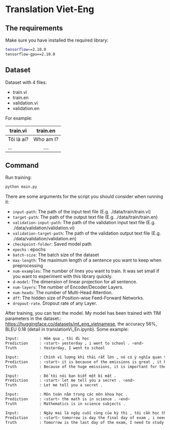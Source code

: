 # Translation Viet-Eng

## The requirements

Make sure you have installed the required library:

```bash
tensorflow==2.10.0
tensorflow-gpu==2.10.0
```
## Dataset
Dataset with 4 files:
- train.vi
- train.en
- validation.vi
- validation.en

For example: 

| train.vi   |   train.en      |
|----------|:-------------:|
| Tôi là ai?      |  Who am I?|
| ...              |    .... |

## Command

Run training:

```bash
python main.py
```
There are some arguments for the script you should consider when running it:

- `input-path`: The path of the input text file (E.g. ./data/train/train.vi)
- `target-path`: The path of the output text file (E.g. ./data/train/train.en)
- `validation-input-path`: The path of the validation input text file (E.g. ./data/validation/validation.vi)
- `validation-target-path`: The path of the validation output text file (E.g. ./data/validation/validation.en)
- `checkpoint-folder`: Saved model path
- `epochs` : epochs
- `batch-size`: The batch size of the dataset
- `max-length`: The maximum length of a sentence you want to keep when preprocessing
- `num-examples`: The number of lines you want to train. It was set small if you want to experiment with this library quickly.
- `d-model`: The dimension of linear projection for all sentence.
- `num-layers`: The number of Encoder/Decoder Layers. 
- `num-heads`: The number of Multi-Head Attention. 
- `dff`: The hidden size of Position-wise Feed-Forward Networks.
- `dropout-rate`. Dropout rate of any Layer. 

After training, you can test the model. My model has been trained with 11M parameters in the dataset.: https://huggingface.co/datasets/mt_eng_vietnamese, the accuracy 56%, BLEU 0.18 (detail in translationVi_En.ipynb). Some example:

```bash
Input:         : Hôm qua , tôi đi học
Prediction     : <start> yesterday , i went to school . <end> 
Truth          : Yesterday, I went to school
```
```bash
Input:         : Chính vì lượng khí thải rất lớn , nó có ý nghĩa quan trọng với hệ thống khí quyển .
Prediction     : <start> it is because of the emissions is great , it has a meaning to the atmosphere . <end> 
Truth          : Because of the huge emissions, it is important for the atmosphere.
```
```bash
Input:         : Để tôi nói bạn biết một bí mật .
Prediction     : <start> let me tell you a secret . <end> 
Truth          : Let me tell you a secret .
```
```bash
Input:         : Môn toán nằm trong các môn khoa học .
Prediction     : <start> the math is in science . <end> 
Truth          : Mathematics is in science subjects .
```
```bash
Input:         : Ngày mai là ngày cuối cùng của kỳ thi , tôi cần học thật chăm chỉ để đạt điểm cao .
Prediction     : <start> tomorrow is day the final day of exam , i need to learn to be hard to achieve the height . <end> 
Truth          : Tomorrow is the last day of the exam, I need to study hard to achieve a high score.
```

                    
